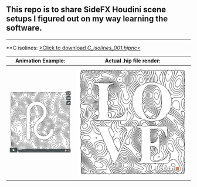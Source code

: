 ## This repo is to share SideFX Houdini scene setups I figured out on my way learning the software.
---


**C isolines:
[>Click to download _C_isolines_001.hipnc_<](C_isolines_001.hipnc)

Animation Example: | Actual .hip file render:
------------ | -------------
<a href="https://vimeo.com/246115410"><img src="C_isolines_vimeo.jpg"></a> | <img src="C_isolines.jpg">



